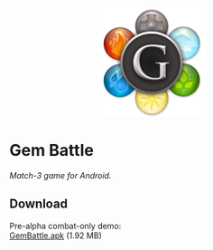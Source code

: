 <p align="center"><img src="app/src/main/res/mipmap-xxxhdpi/ic_launcher.png" /></p>

# Gem Battle

_Match-3 game for Android._

## Download

Pre-alpha combat-only demo:  
[GemBattle.apk](https://github.com/ashurrafiev/GemBattle/releases/download/pre-a.0.1/GemBattle.apk) (1.92 MB)

